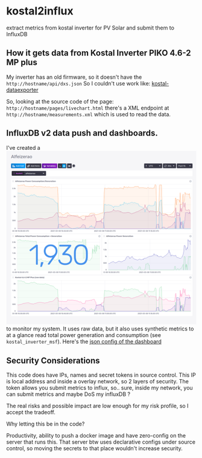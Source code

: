 # kostal2influx
extract metrics from kostal inverter for PV Solar and submit them to InfluxDB

## How it gets data from Kostal Inverter PIKO 4.6-2 MP plus

My inverter has an old firmware, so it doesn't have the `http://hostname/api/dxs.json`
So I couldn't use work like: [kostal-dataexporter](https://github.com/svijee/kostal-dataexporter)

So, looking at the source code of the page: `http://hostname/pages/livechart.html`
there's a XML endpoint at `http://hostname/measurements.xml` which is used to read the data.

## InfluxDB v2 data push and dashboards.

I've created a ![dashboard](dashboard-influx2.png) to monitor my system.
It uses raw data, but it also uses  synthetic metrics to at a glance read total power generation and consumption (see `kostal_inverter_msf`). Here's the [json config of the dashboard](dashboard-influx2.json)

## Security Considerations

This code does have IPs, names and secret tokens in source control.  This IP is local address and inside a overlay network, so 2 layers of security.  The token allows you submit metrics to influx, so.. sure, inside my network, you can submit metrics and maybe DoS my influxDB ?

The real risks and possible impact are low enough for my risk profile, so I accept the tradeoff.


Why letting this be in the code?

Productivity, ability to push a docker image and have zero-config on the server that runs this. That server btw uses declarative configs under source control, so moving the secrets to that place wouldn't increase security.

